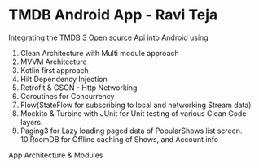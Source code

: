 # TMDB Android App  - Ravi Teja

Integrating the [TMDB 3 Open source Api](https://developers.themoviedb.org/3) into Android using

1. Clean Architecture with Multi module approach
2. MVVM Architecture
3. Kotlin first approach
4. Hilt Dependency Injection
5. Retrofit & GSON - Http Networking
6. Coroutines for Concurrency
7. Flow(StateFlow for subscribing to local and networking Stream data)
8. Mockito & Turbine with JUnit for Unit testing of various Clean Code layers.
9. Paging3 for Lazy loading paged data of PopularShows list screen.
   10.RoomDB for Offline caching of Shows, and Account info


App Architecture  & Modules

 


 

 